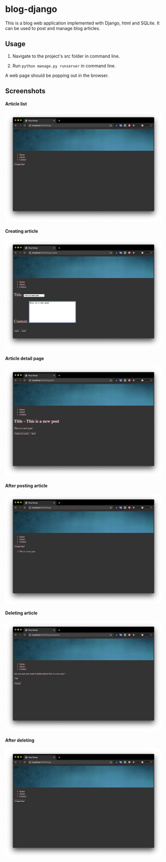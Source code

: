 # blog-django
This is a blog web application implemented with Django, html and SQLite. It can be used to post and manage blog articles.

## Usage
1) Navigate to the project's src folder in command line.

2) Run ``python manage.py runserver`` in command line.

A web page should be popping out in the browser.

## Screenshots
#### Article list
![article list](https://github.com/edisoncat/blog-django/blob/master/screenshots/articlelist.png)

#### Creating article
![article list](https://github.com/edisoncat/blog-django/blob/master/screenshots/creatingarticle.png)

#### Article detail page
![article list](https://github.com/edisoncat/blog-django/blob/master/screenshots/content.png)

#### After posting article
![article list](https://github.com/edisoncat/blog-django/blob/master/screenshots/afterposting.png)

#### Deleting article
![article list](https://github.com/edisoncat/blog-django/blob/master/screenshots/deletingarticle.png)

#### After deleting
![article list](https://github.com/edisoncat/blog-django/blob/master/screenshots/afterdeleting.png)


